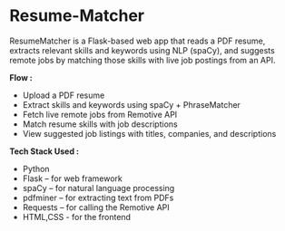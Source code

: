 # Resume-Matcher
ResumeMatcher is a Flask-based web app that reads a PDF resume, extracts relevant skills and keywords using NLP (spaCy), and suggests remote jobs by matching those skills with live job postings from an API.

**Flow :**
- Upload a PDF resume
- Extract skills and keywords using spaCy + PhraseMatcher
- Fetch live remote jobs from Remotive API
- Match resume skills with job descriptions
- View suggested job listings with titles, companies, and descriptions

**Tech Stack Used :**
- Python
- Flask – for web framework
- spaCy – for natural language processing
- pdfminer – for extracting text from PDFs
- Requests – for calling the Remotive API
- HTML,CSS - for the frontend

